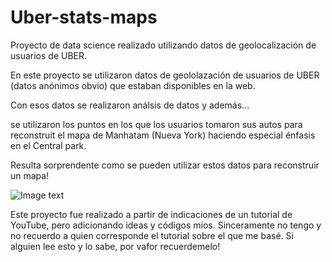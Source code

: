 # Uber-stats-maps
Proyecto de data science realizado utilizando datos de geolocalización de usuarios de UBER.

En este proyecto se utilizaron datos de geololazación de usuarios de UBER (datos anónimos obvio) que estaban disponibles en la web.

Con esos datos se realizaron análsis de datos y además...

se utilizaron los puntos en los que los usuarios tomaron sus autos para reconstruit el mapa de Manhatam (Nueva York) haciendo especial énfasis en el Central park.


Resulta sorprendente como se pueden utilizar estos datos para reconstruir un mapa!

![Image text](https://github.com/nicoambrosis/Uber-stats-maps/blob/main/UBER_Manhatam_zoom_2.png)

Este proyecto fue realizado a partir de indicaciones de un tutorial de YouTube, pero adicionando ideas y códigos míos. Sinceramente no tengo y no recuerdo a quien corresponde el tutorial sobre el que me basé. Si alguien lee esto y lo sabe, por vafor recuerdemelo!
